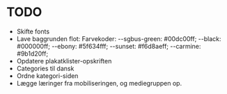 # TODO

- Skifte fonts
- Lave baggrunden flot: 
    Farvekoder: 
        --sgbus-green: #00dc00ff;
        --black: #000000ff;
        --ebony: #5f634fff;
        --sunset: #f6d8aeff;
        --carmine: #9b1d20ff;
- Opdatere plakatklister-opskriften
- Categories til dansk
- Ordne kategori-siden
- Lægge læringer fra mobiliseringen, og mediegruppen op.
